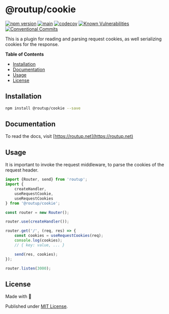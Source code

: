 # @routup/cookie

[![npm version](https://badge.fury.io/js/@routup%2Fcookie.svg)](https://badge.fury.io/js/@routup%2Fcookie)
[![main](https://github.com/Tada5hi/routup/actions/workflows/main.yml/badge.svg)](https://github.com/Tada5hi/routup/actions/workflows/main.yml)
[![codecov](https://codecov.io/gh/tada5hi/routup/branch/master/graph/badge.svg?token=QFGCsHRUax)](https://codecov.io/gh/tada5hi/routup)
[![Known Vulnerabilities](https://snyk.io/test/github/Tada5hi/routup/badge.svg)](https://snyk.io/test/github/Tada5hi/routup)
[![Conventional Commits](https://img.shields.io/badge/Conventional%20Commits-1.0.0-%23FE5196?logo=conventionalcommits&logoColor=white)](https://conventionalcommits.org)

This is a plugin for reading and parsing request cookies, as well serializing cookies for the
response.

**Table of Contents**

- [Installation](#installation)
- [Documentation](#documentation)
- [Usage](#usage)
- [License](#license)

## Installation

```bash
npm install @routup/cookie --save
```

## Documentation

To read the docs, visit [https://routup.net](https://routup.net)

## Usage

It is important to invoke the request middleware,
to parse the cookies of the request header.

```typescript
import {Router, send} from 'routup';
import {
    createHandler,
    useRequestCookie,
    useRequestCookies
} from '@routup/cookie';

const router = new Router();

router.use(createHandler());

router.get('/', (req, res) => {
    const cookies = useRequestCookies(req);
    console.log(cookies);
    // { key: value, ... }

    send(res, cookies);
});

router.listen(3000);
```

## License

Made with 💚

Published under [MIT License](./LICENSE).
